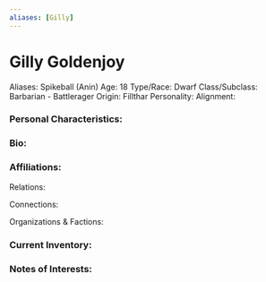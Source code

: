 ```yaml
---
aliases: [Gilly]
---
```


# Gilly Goldenjoy
 
Aliases: Spikeball (Anin)
Age: 18
Type/Race: Dwarf
Class/Subclass: Barbarian - Battlerager
Origin: Fillthar
Personality: 
Alignment: 

### Personal Characteristics:


### Bio:


### Affiliations:
Relations: 

Connections:

Organizations & Factions:


### Current Inventory: 


### Notes of Interests:

